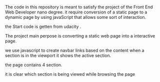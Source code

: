 The code in this repository is meant to satisfy the project of the Front End Web Developer nano degree. it require conversion of a static page to a dynamic page by using javaScript that allows some sort of interaction.

the Start code is getten from udacity .

The project main perpose is converting a static web page into a interactive page.

we use javascript to create navbar links based on the content when a section is in the viewport it shows the active section.

the page contains 4 section.

it is clear which section is being viewed while browsing the page
